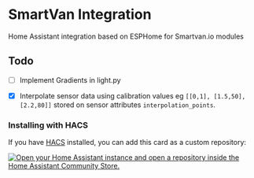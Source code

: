 # SmartVan Integration
Home Assistant integration based on ESPHome for Smartvan.io modules

## Todo
- [ ] Implement Gradients in light.py
- [x] Interpolate sensor data using calibration values eg `[[0,1], [1.5,50], [2.2,80]]` stored on sensor attributes `interpolation_points`.


### Installing with HACS

If you have [HACS](https://hacs.xyz/) installed, you can add this card as a custom repository:

[![Open your Home Assistant instance and open a repository inside the Home Assistant Community Store.](https://my.home-assistant.io/badges/hacs_repository.svg)](https://my.home-assistant.io/redirect/hacs_repository/?owner=smartvan-io&repository=smartvanio-integration&category=integration)

